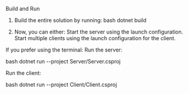 Build and Run
1. Build the entire solution by running:
bash
dotnet build

2. Now, you can either:
Start the server using the launch configuration.
Start multiple clients using the launch configuration for the client.

If you prefer using the terminal:
Run the server:

bash
dotnet run --project Server/Server.csproj

Run the client:

bash
dotnet run --project Client/Client.csproj

